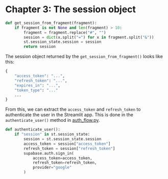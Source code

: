 # Chapter 3: The session object

```python
def get_session_from_fragment(fragment):
    if fragment is not None and len(fragment) > 10:
        fragment = fragment.replace("#", "")
        session = dict(x.split("=") for x in fragment.split("&"))
        st.session_state.session = session
        return session
```

The session object returned by the `get_session_from_fragment()` looks like this:

```python
{
    "access_token": "...",
    "refresh_token": "...",
    "expires_in": "...",
    "token_type": "..."
    ...
}
```

From this, we can extract the `access_token` and `refresh_token` to authenticate the user in the Streamlit app. This is done in the `authenticate_user()` method in [auth_flow.py](../sample/auth_flow.py).

```python
def authenticate_user():
    if "session" in st.session_state:
        session = st.session_state.session
        access_token = session["access_token"]
        refresh_token = session["refresh_token"]
        supabase.auth.sign_in(
            access_token=access_token,
            refresh_token=refresh_token,
            provider="google"
        )
```